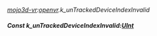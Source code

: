 _[mojo3d-vr](../../modules/mojo3d-vr/mojo3d-vr-module.md):[openvr](openvr:).k\_unTrackedDeviceIndexInvalid_
##### Const k\_unTrackedDeviceIndexInvalid:[UInt](../../modules/wonkey/wonkey-types-uint.md)
